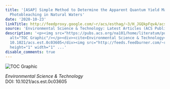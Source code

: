 ```yaml
---
title: '[ASAP] Simple Method to Determine the Apparent Quantum Yield Matrix of CDOM
  Photobleaching in Natural Waters'
date: '2020-10-23'
linkTitle: http://feedproxy.google.com/~r/acs/esthag/~3/H_JGQkpFqvA/acs.est.0c03605
source: 'Environmental Science & Technology: Latest Articles (ACS Publications)'
description: '<p><img src="https://pubs.acs.org/na101/home/literatum/publisher/achs/journals/content/esthag/0/esthag.ahead-of-print/acs.est.0c03605/20201023/images/medium/es0c03605_0008.gif"
  alt="TOC Graphic"/></p><div><cite>Environmental Science & Technology</cite></div><div>DOI:
  10.1021/acs.est.0c03605</div><img src="http://feeds.feedburner.com/~r/acs/esthag/~4/H_JGQkpFqvA"
  height="1" width="1" ...'
disable_comments: true
---
```

<p><img src="https://pubs.acs.org/na101/home/literatum/publisher/achs/journals/content/esthag/0/esthag.ahead-of-print/acs.est.0c03605/20201023/images/medium/es0c03605_0008.gif" alt="TOC Graphic"/></p><div><cite>Environmental Science & Technology</cite></div><div>DOI: 10.1021/acs.est.0c03605</div><img src="http://feeds.feedburner.com/~r/acs/esthag/~4/H_JGQkpFqvA" height="1" width="1" ...